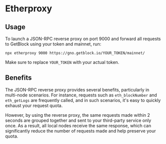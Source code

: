 # Etherproxy

## Usage

To launch a JSON-RPC reverse proxy on port 9000 and forward all requests to GetBlock using your token and mainnet, run:

```
npx etherproxy 9000 https://gno.getblock.io/YOUR_TOKEN/mainnet/
```

Make sure to replace `YOUR_TOKEN` with your actual token.

## Benefits

The JSON-RPC reverse proxy provides several benefits, particularly in multi-node scenarios. For instance, requests such as `eth_blockNumber` and `eth_getLogs` are frequently called, and in such scenarios, it's easy to quickly exhaust your request quota.

However, by using the reverse proxy, the same requests made within 2 seconds are grouped together and sent to your third-party service only once. As a result, all local nodes receive the same response, which can significantly reduce the number of requests made and help preserve your quota.

